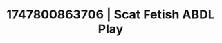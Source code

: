 ---
categories:
- Elegant fetish
- Naughty librarian
- Mindful kink
- Tattooed beauties
- Whispers of pleasure
image: /assets/images/1747800863706.jpg
layout: post
seo:
  description: Featured content with premium ABDL Play, Scat Fetish. HD images available.
  keywords: ABDL Play, Scat Fetish
  og_image: /assets/images/1747800863706.jpg
  schema_type: VisualArtwork
tags:
- ABDL Play
- '#1747800863706'
- Scat Fetish
title: 1747800863706 | Scat Fetish ABDL Play
---
